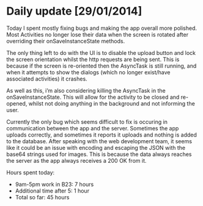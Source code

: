 # Daily update [29/01/2014]
Today I spent mostly fixing bugs and making the app overall more polished. Most Activities no longer lose their data when the screen is rotated after overriding their onSaveInstanceState methods.

The only thing left to do with the UI is to disable the upload button and lock the screen orientation whilst the http requests are being sent. This is because if the screen is re-oriented then the AsyncTask is still running, and when it attempts to show the dialogs (which no longer exist/have associated activities) it crashes.

As well as this, i’m also considering killing the AsyncTask in the onSaveInstanceState. This will allow for the activity to be closed and re-opened, whilst not doing anything in the background and not informing the user.

Currently the only bug which seems difficult to fix is occuring in communication between the app and the server. Sometimes the app uploads correctly, and sometimes it reports it uploads and nothing is added to the database. After speaking with the web development team, it seems like it could be an issue with encoding and escaping the JSON with the base64 strings used for images. This is because the data always reaches the server as the app always receives a 200 OK from it.

Hours spent today:
  - 9am-5pm work in B23: 7 hours
  - Additional time after 5: 1 hour
  - Total so far: 45 hours
